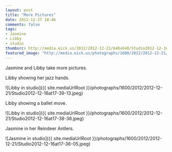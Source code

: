 ```yaml
---
layout: post
title: "More Pictures"
date: 2012-12-27 18:46
comments: false
tags: 
- Jasmine
- Libby
- studio
thumbsrc: http://media.eick.us/2012/2012-12-21/640x640/Studio2012-12-16at17-36-05.jpeg
featured_image: "http://media.eick.us/photographs/1600/2012/2012-12-21/Studio2012-12-16at17-39-13.jpeg"
---
```

Jasmine and Libby take more pictures.

Libby showing her jazz hands.

![Libby in studio]({{ site.mediaUrlRoot }}/photographs/1600/2012/2012-12-21/Studio2012-12-16at17-39-13.jpeg)


Libby showing a ballet move.

![Libby in studio]({{ site.mediaUrlRoot }}/photographs/1600/2012/2012-12-21/Studio2012-12-16at17-38-36.jpeg)


Jasmine in her Reindeer Antlers.

![Jasmine in studio]({{ site.mediaUrlRoot }}/photographs/1600/2012/2012-12-21/Studio2012-12-16at17-36-05.jpeg)

